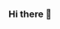 ### Hi there 👋

<!--
**tflearydev/tflearydev** is a ✨ _special_ ✨ repository because its `README.md` (this file) appears on your GitHub profile.


[![Tray's github stats](https://github-readme-stats.vercel.app/api?username=tflearydev)](https://github.com/anuraghazra/github-readme-stats)

Here are some ideas to get you started:

- 🔭 I’m currently working on ...
- 🌱 I’m currently learning ...
- 👯 I’m looking to collaborate on ...
- 🤔 I’m looking for help with ...
- 💬 Ask me about ...
- 📫 How to reach me: ...
- 😄 Pronouns: ...
- ⚡ Fun fact: ...
-->
